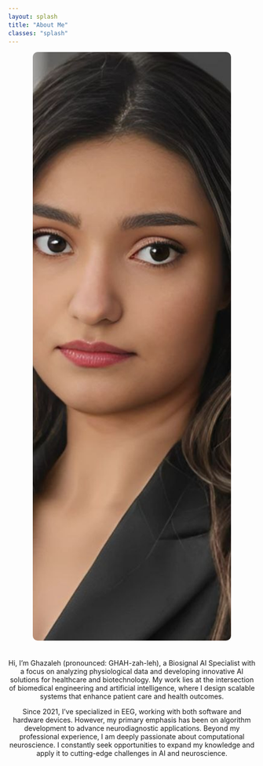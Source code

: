 ```yaml
---
layout: splash
title: "About Me"
classes: "splash"
---
```



<div class="row" style="max-width: 1200px; margin: 0 auto;">
  <!-- Left empty column -->
  <div class="col-2"></div>

  <!-- Center column with image and text -->
  <div class="col-8" style="text-align: center;">
    <img src="/assets/images/profile-photo-1.jpg" alt="Your Picture" style="border-radius: 10px; width: 80%; height: 30vh; object-fit: cover; margin-bottom: 20px;">
    <p>
Hi, I’m Ghazaleh (pronounced: GHAH-zah-leh), a Biosignal AI Specialist with a focus on analyzing physiological data and developing innovative AI solutions for healthcare and biotechnology. My work lies at the intersection of biomedical engineering and artificial intelligence, where I design scalable systems that enhance patient care and health outcomes.
    </p>
    <p>
Since 2021, I’ve specialized in EEG, working with both software and hardware devices. However, my primary emphasis has been on algorithm development to advance neurodiagnostic applications. Beyond my professional experience, I am deeply passionate about computational neuroscience. I constantly seek opportunities to expand my knowledge and apply it to cutting-edge challenges in AI and neuroscience.
    </p>
  </div>

  <!-- Right empty column -->
  <div class="col-2"></div>
</div>











<!-- ---
layout: home
title: "About Me"
permalink: /about/
classes: wide
---

Hi, I’m Ghazaleh (pronounced: GHAH-zah-leh), a Biosignal AI Specialist with a focus on analyzing physiological data and developing innovative AI solutions for healthcare and biotechnology. My work lies at the intersection of biomedical engineering and artificial intelligence, where I design scalable systems that enhance patient care and health outcomes.

Since 2021, I’ve specialized in EEG, working with both software and hardware devices. However, my primary emphasis has been on algorithm development to advance neurodiagnostic applications. Beyond my professional experience, I am deeply passionate about computational neuroscience. I constantly seek opportunities to expand my knowledge and apply it to cutting-edge challenges in AI and neuroscience. -->


<!-- ## Expertise

- **Programming Languages**: Python, R, SQL, C/C++, MATLAB
- **Cloud Technologies**: AWS, Compute Canada Cloud
- **Machine Learning & AI**:
  - Deep Learning: CNNs, RNNs, GANs, Autoencoders
  - Supervised & Unsupervised Learning
  - Natural Language Processing
  - Computer Vision
- **Frameworks & Libraries**:
  - TensorFlow, Keras, PyTorch, JAX
  - OpenCV, SciPy, Scikit-learn
  - Hugging Face Transformers, spaCy
  - Tidyverse, PostgreSQL, Boost
- **Dev & Ops**:
  - MLOps, Docker, Git, CI/CD Pipelines
- **Healthcare Data & Compliance**:
  - FHIR, EHR, EMR, HIS
  - HIPAA, FDA, HL7 Standards
- **Markup & Documentation**: HTML, LaTeX, Markdown
- **Operating Systems**: Ubuntu Linux, Windows, macOS


### Education
- **[M.Sc.]**, [Computational Medicine]  
  [University of Montreal], [2024]

- **[B.Sc.]**, [Biomedical Engineering]  
  [Tehran Polytechnic], [2020]

### Beyond Work
When I’m not analyzing data or coding algorithms, I enjoy meditation and practing . I’m also passionate about mentoring aspiring AI researchers and sharing and gaining knowledge at conferences. -->
